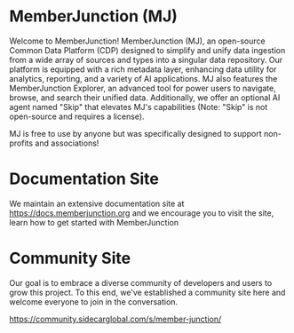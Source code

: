 # MemberJunction (MJ)

Welcome to MemberJunction! MemberJunction (MJ), an open-source Common Data Platform (CDP) designed to simplify and unify data ingestion from a wide array of sources and types into a singular data repository. Our platform is equipped with a rich metadata layer, enhancing data utility for analytics, reporting, and a variety of AI applications. MJ also features the MemberJunction Explorer, an advanced tool for power users to navigate, browse, and search their unified data. Additionally, we offer an optional AI agent named "Skip" that elevates MJ's capabilities (Note: "Skip" is not open-source and requires a license). 

MJ is free to use by anyone but was specifically designed to support non-profits and associations!

# Documentation Site

We maintain an extensive documentation site at https://docs.memberjunction.org and we encourage you to visit the site, learn how to get started with MemberJunction

# Community Site

Our goal is to embrace a diverse community of developers and users to grow this project. To this end, we've established a community site here and welcome everyone to join in the conversation. 

https://community.sidecarglobal.com/s/member-junction/ 